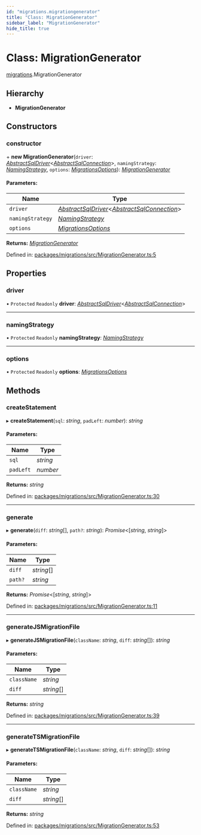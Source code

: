 ```yaml
---
id: "migrations.migrationgenerator"
title: "Class: MigrationGenerator"
sidebar_label: "MigrationGenerator"
hide_title: true
---
```


# Class: MigrationGenerator

[migrations](../modules/migrations.md).MigrationGenerator

## Hierarchy

* **MigrationGenerator**

## Constructors

### constructor

\+ **new MigrationGenerator**(`driver`: [*AbstractSqlDriver*](knex.abstractsqldriver.md)<[*AbstractSqlConnection*](knex.abstractsqlconnection.md)\>, `namingStrategy`: [*NamingStrategy*](../interfaces/core.namingstrategy.md), `options`: [*MigrationsOptions*](../modules/core.md#migrationsoptions)): [*MigrationGenerator*](migrations.migrationgenerator.md)

#### Parameters:

Name | Type |
------ | ------ |
`driver` | [*AbstractSqlDriver*](knex.abstractsqldriver.md)<[*AbstractSqlConnection*](knex.abstractsqlconnection.md)\> |
`namingStrategy` | [*NamingStrategy*](../interfaces/core.namingstrategy.md) |
`options` | [*MigrationsOptions*](../modules/core.md#migrationsoptions) |

**Returns:** [*MigrationGenerator*](migrations.migrationgenerator.md)

Defined in: [packages/migrations/src/MigrationGenerator.ts:5](https://github.com/mikro-orm/mikro-orm/blob/969d4229bd/packages/migrations/src/MigrationGenerator.ts#L5)

## Properties

### driver

• `Protected` `Readonly` **driver**: [*AbstractSqlDriver*](knex.abstractsqldriver.md)<[*AbstractSqlConnection*](knex.abstractsqlconnection.md)\>

___

### namingStrategy

• `Protected` `Readonly` **namingStrategy**: [*NamingStrategy*](../interfaces/core.namingstrategy.md)

___

### options

• `Protected` `Readonly` **options**: [*MigrationsOptions*](../modules/core.md#migrationsoptions)

## Methods

### createStatement

▸ **createStatement**(`sql`: *string*, `padLeft`: *number*): *string*

#### Parameters:

Name | Type |
------ | ------ |
`sql` | *string* |
`padLeft` | *number* |

**Returns:** *string*

Defined in: [packages/migrations/src/MigrationGenerator.ts:30](https://github.com/mikro-orm/mikro-orm/blob/969d4229bd/packages/migrations/src/MigrationGenerator.ts#L30)

___

### generate

▸ **generate**(`diff`: *string*[], `path?`: *string*): *Promise*<[*string*, *string*]\>

#### Parameters:

Name | Type |
------ | ------ |
`diff` | *string*[] |
`path?` | *string* |

**Returns:** *Promise*<[*string*, *string*]\>

Defined in: [packages/migrations/src/MigrationGenerator.ts:11](https://github.com/mikro-orm/mikro-orm/blob/969d4229bd/packages/migrations/src/MigrationGenerator.ts#L11)

___

### generateJSMigrationFile

▸ **generateJSMigrationFile**(`className`: *string*, `diff`: *string*[]): *string*

#### Parameters:

Name | Type |
------ | ------ |
`className` | *string* |
`diff` | *string*[] |

**Returns:** *string*

Defined in: [packages/migrations/src/MigrationGenerator.ts:39](https://github.com/mikro-orm/mikro-orm/blob/969d4229bd/packages/migrations/src/MigrationGenerator.ts#L39)

___

### generateTSMigrationFile

▸ **generateTSMigrationFile**(`className`: *string*, `diff`: *string*[]): *string*

#### Parameters:

Name | Type |
------ | ------ |
`className` | *string* |
`diff` | *string*[] |

**Returns:** *string*

Defined in: [packages/migrations/src/MigrationGenerator.ts:53](https://github.com/mikro-orm/mikro-orm/blob/969d4229bd/packages/migrations/src/MigrationGenerator.ts#L53)
